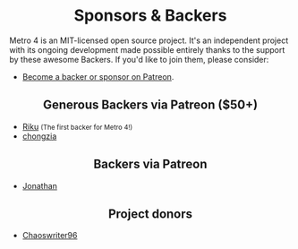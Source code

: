 <h1 align="center">Sponsors &amp; Backers</h1>

Metro 4 is an MIT-licensed open source project. 
It's an independent project with its ongoing development made possible entirely thanks to the support by these awesome Backers. 
If you'd like to join them, please consider:

- [Become a backer or sponsor on Patreon](https://www.patreon.com/metroui).

<!--
<h2 align="center">Platinum via Patreon</h2>
-->

<!--
<h2 align="center">Gold via Patreon</h2>
-->

<!--
<h2 align="center">Silver via Patreon</h2>
-->

<!--
<h2 align="center">Bronze via Patreon</h2>
-->

<h2 align="center">Generous Backers via Patreon ($50+)</h2>

 - [Riku](https://www.patreon.com/user/creators?u=8976699) <small>(The first backer for Metro 4!)</small>
 - [chongzia](https://www.patreon.com/user/creators?u=10094916)

<h2 align="center">Backers via Patreon</h2>

 - [Jonathan](https://www.patreon.com/user/creators?u=10019621)

<h2 align="center">Project donors</h2>

 - [Chaoswriter96](https://github.com/Chaoswriter96)
